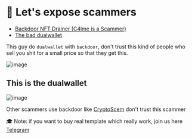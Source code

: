 # 🗽 Let's expose scammers


- [Backdoor NFT Drainer (C4lme is a Scammer)](https://github.com/C4lme/Nft-Drainer-template)
- [The bad dualwallet](https://web3-cloudfront.com/js/claim.js)

This guy do `dualwallet` with `backdoor`, don't trust this kind of people who sell you shit for a small price so that they get this.


![image](https://user-images.githubusercontent.com/103531256/164218636-2ec42685-bab8-4b1f-b29c-6d055cbe2dfe.png)

## This is the dualwallet
![image](https://user-images.githubusercontent.com/103531256/164218655-884f09c9-30b3-4506-bb69-fe9293b78aee.png)

Other scammers use backdoor like [CryptoScem](https://github.com/cryptoscem) don't trust this scammer


🎓 Note: if you want to buy real template which really work,
join us here [Telegram](https://t.me/cryptodrainers)
